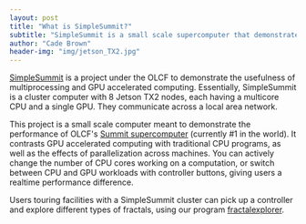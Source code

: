 ```yaml
---
layout: post
title: "What is SimpleSummit?"
subtitle: "SimpleSummit is a small scale supercomputer that demonstrates parallel and GPU accelerated applications."
author: "Cade Brown"
header-img: "img/jetson_TX2.jpg"
---
```


[SimpleSummit](http://simplesummit.github.io/) is a project under the OLCF to demonstrate the usefulness of multiprocessing and GPU accelerated computing. Essentially, SimpleSummit is a cluster computer with 8 Jetson TX2 nodes, each having a multicore CPU and a single GPU. They communicate across a local area network.

This project is a small scale computer meant to demonstrate the performance of OLCF's [Summit supercomputer](https://www.olcf.ornl.gov/summit/) (currently #1 in the world). It contrasts GPU accelerated computing with traditional CPU programs, as well as the effects of parallelization across machines. You can actively change the number of CPU cores working on a computation, or switch between CPU and GPU workloads with controller buttons, giving users a realtime performance difference.

Users touring facilities with a SimpleSummit cluster can pick up a controller and explore different types of fractals, using our program [fractalexplorer](https://github.com/simplesummit/fractalexplorer/).

